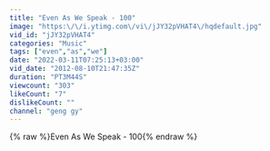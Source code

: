 ```yaml
---
title: "Even As We Speak - 100"
image: "https:\/\/i.ytimg.com\/vi\/jJY32pVHAT4\/hqdefault.jpg"
vid_id: "jJY32pVHAT4"
categories: "Music"
tags: ["even","as","we"]
date: "2022-03-11T07:25:13+03:00"
vid_date: "2012-08-10T21:47:35Z"
duration: "PT3M44S"
viewcount: "303"
likeCount: "7"
dislikeCount: ""
channel: "geng gy"
---
```

{% raw %}Even As We Speak - 100{% endraw %}
